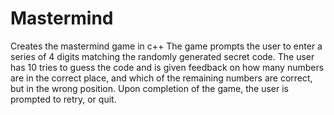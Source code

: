 # Mastermind
Creates the mastermind game in c++
The game prompts the user to enter a series of 4 digits matching the randomly generated secret code. The user has 10 tries to guess the code and is given feedback on how many numbers are in the correct place, and which of the remaining numbers are correct, but in the wrong position. Upon completion of the game, the user is prompted to retry, or quit. 
